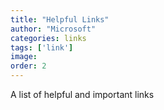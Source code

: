 ```yaml
---
title: "Helpful Links"
author: "Microsoft"
categories: links
tags: ['link']
image: 
order: 2
---
```

A list of helpful and important links
